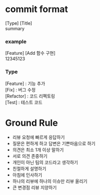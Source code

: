 # commit format
 [Type] [Title]   
summary

 ### example  
[Feature] [Add 함수 구현]    
12345123

 ### Type
[Feature] : 기능 추가   
[Fix] : 버그 수정   
[Refactor] : 코드 리펙토링   
[Test] : 테스트 코드   


# Ground Rule
 - 리뷰 요청에 빠르게 응답하기
 - 질문은 편하게 하고 답변은 기쁜마음으로 하기
 - 의견은 최소 1개 이상 말하기
 - 서로 의견 존중하기
 - 개인이 아닌 팀의 코드라고 생각하기
 - 친절하게 설명하기
 - 아침에 인사하기
 - 하나의 리뷰에 하나의 이슈만 리뷰 올리기
 - 큰 변경점 리뷰 지양하기
